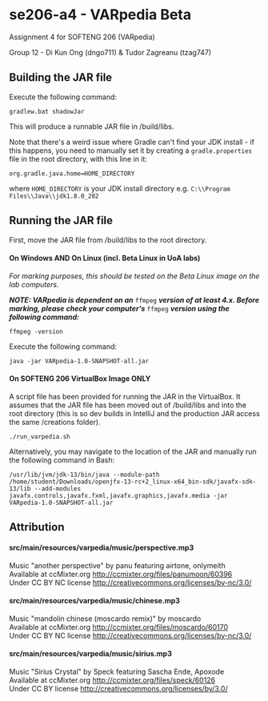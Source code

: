 # se206-a4 - VARpedia Beta
Assignment 4 for SOFTENG 206 (VARpedia)

Group 12 - Di Kun Ong (dngo711) & Tudor Zagreanu (tzag747)

## Building the JAR file

Execute the following command:

`gradlew.bat shadowJar`

This will produce a runnable JAR file in /build/libs.

Note that there's a weird issue where Gradle can't find your JDK install - if this happens, you need to
manually set it by creating a `gradle.properties` file in the root directory, with this line in it:

`org.gradle.java.home=HOME_DIRECTORY`

where `HOME_DIRECTORY` is your JDK install directory e.g. `C:\\Program Files\\Java\\jdk1.8.0_202`

## Running the JAR file

First, move the JAR file from /build/libs to the root directory.

#### On Windows AND On Linux (incl. Beta Linux in UoA labs)

_For marking purposes, this should be tested on the Beta Linux image on the lab computers._

**_NOTE: VARpedia is dependent on an_** `ffmpeg` **_version of at least 4.x. Before marking, please check your computer's_** `ffmpeg` **_version using the following command:_**

`ffmpeg -version`

Execute the following command:

`java -jar VARpedia-1.0-SNAPSHOT-all.jar`

#### On SOFTENG 206 VirtualBox Image ONLY

A script file has been provided for running the JAR in the VirtualBox. It assumes that the JAR file has been moved out of /build/libs
and into the root directory (this is so dev builds in IntelliJ and the production JAR access the same /creations folder).

`./run_varpedia.sh`

Alternatively, you may navigate to the location of the JAR and manually run the following command in Bash:

`/usr/lib/jvm/jdk-13/bin/java --module-path /home/student/Downloads/openjfx-13-rc+2_linux-x64_bin-sdk/javafx-sdk-13/lib --add-modules javafx.controls,javafx.fxml,javafx.graphics,javafx.media -jar VARpedia-1.0-SNAPSHOT-all.jar`

## Attribution

#### src/main/resources/varpedia/music/perspective.mp3

Music "another perspective" by panu featuring airtone, onlymeith  
Available at ccMixter.org http://ccmixter.org/files/panumoon/60396  
Under CC BY NC license http://creativecommons.org/licenses/by-nc/3.0/  

#### src/main/resources/varpedia/music/chinese.mp3

Music "mandolin chinese (moscardo remix)" by moscardo  
Available at ccMixter.org http://ccmixter.org/files/moscardo/60170  
Under CC BY NC license http://creativecommons.org/licenses/by-nc/3.0/  

#### src/main/resources/varpedia/music/sirius.mp3

Music "Sirius Crystal" by Speck featuring Sascha Ende, Apoxode  
Available at ccMixter.org http://ccmixter.org/files/speck/60126  
Under CC BY license http://creativecommons.org/licenses/by/3.0/  
